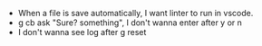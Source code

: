- When a file is save automatically, I want linter to run in vscode.
- g cb ask "Sure? something", I don't wanna enter after y or n
- I don't wanna see log after g reset

